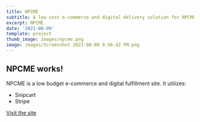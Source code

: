 ```yaml
---
title: NPCME
subtitle: A low cost e-commerce and digital delivery solution for NPCME
excerpt: NPCME
date: '2021-08-09'
template: project
thumb_image: images/npcme.png
image: images/Screenshot 2021-08-08 9.56.42 PM.png
---
```

## NPCME works!

NPCME is a low budget e-commerce and digital fulfillment site. It utilizes:

*   Snipcart
*   Stripe

[Visit the site](https://www.npcontinuingedu.com)
